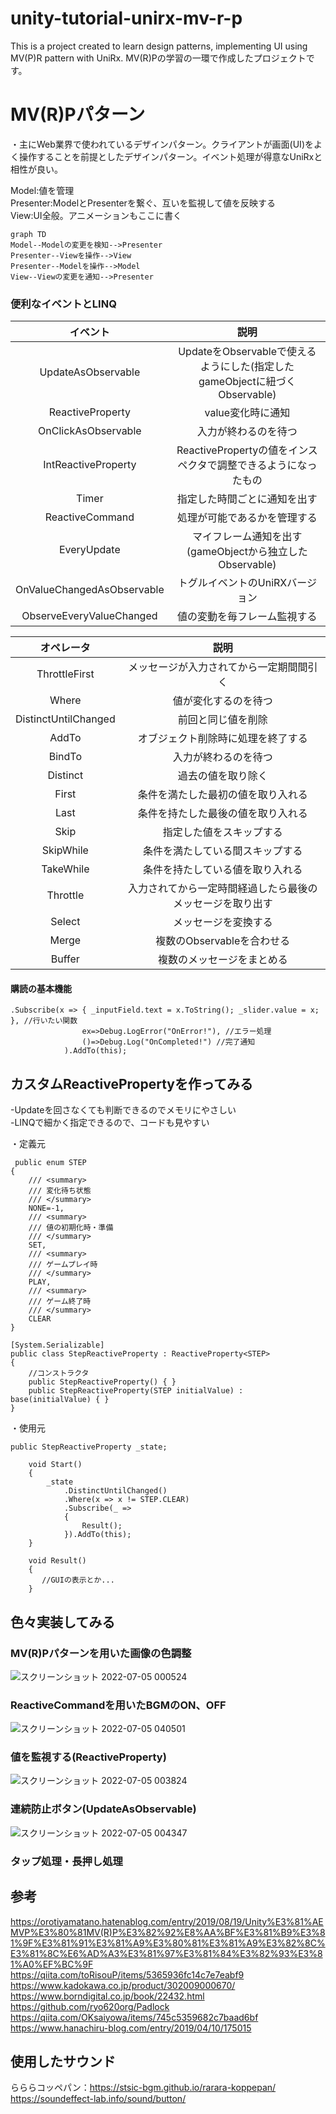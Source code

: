 # unity-tutorial-unirx-mv-r-p
This is a project created to learn design patterns, implementing UI using MV(P)R pattern with UniRx.
MV(R)Pの学習の一環で作成したプロジェクトです。
# MV(R)Pパターン  
・主にWeb業界で使われているデザインパターン。クライアントが画面(UI)をよく操作することを前提としたデザインパターン。イベント処理が得意なUniRxと相性が良い。  
  
Model:値を管理  
Presenter:ModelとPresenterを繋ぐ、互いを監視して値を反映する  
View:UI全般。アニメーションもここに書く  
```mermaid
graph TD
Model--Modelの変更を検知-->Presenter
Presenter--Viewを操作-->View
Presenter--Modelを操作-->Model
View--Viewの変更を通知-->Presenter

```  
### 便利なイベントとLINQ
| イベント | 説明 |
|:---:|:---:|
|UpdateAsObservable |UpdateをObservableで使えるようにした(指定したgameObjectに紐づくObservable) |
|ReactiveProperty |value変化時に通知 |
|OnClickAsObservable |入力が終わるのを待つ |
|IntReactiveProperty |ReactivePropertyの値をインスペクタで調整できるようになったもの |
|Timer |指定した時間ごとに通知を出す |
|ReactiveCommand |処理が可能であるかを管理する |
|EveryUpdate |マイフレーム通知を出す(gameObjectから独立したObservable) |
|OnValueChangedAsObservable |トグルイベントのUniRXバージョン |
|ObserveEveryValueChanged |値の変動を毎フレーム監視する 

| オペレータ | 説明 |
|:---:|:---:|
|ThrottleFirst |メッセージが入力されてから一定期間間引く |
|Where |値が変化するのを待つ |
|DistinctUntilChanged |前回と同じ値を削除 |
|AddTo |オブジェクト削除時に処理を終了する |
|BindTo |入力が終わるのを待つ |
|Distinct |過去の値を取り除く |
|First |条件を満たした最初の値を取り入れる |
|Last |条件を持たした最後の値を取り入れる |
|Skip |指定した値をスキップする |
|SkipWhile |条件を満たしている間スキップする |
|TakeWhile |条件を持たしている値を取り入れる |
|Throttle |入力されてから一定時間経過したら最後のメッセージを取り出す |
|Select |メッセージを変換する |
|Merge |複数のObservableを合わせる |
|Buffer |複数のメッセージをまとめる |

#### 購読の基本機能
```
.Subscribe(x => { _inputField.text = x.ToString(); _slider.value = x; }, //行いたい関数
                ex=>Debug.LogError("OnError!"), //エラー処理
                ()=>Debug.Log("OnCompleted!") //完了通知
            ).AddTo(this);
```

## カスタムReactivePropertyを作ってみる
-Updateを回さなくても判断できるのでメモリにやさしい  
-LINQで細かく指定できるので、コードも見やすい  

・定義元  
``` 
 public enum STEP
{
    /// <summary>
    /// 変化待ち状態
    /// </summary>
    NONE=-1,
    /// <summary>
    /// 値の初期化時・準備
    /// </summary>
    SET,
    /// <summary>
    /// ゲームプレイ時
    /// </summary>
    PLAY,
    /// <summary>
    /// ゲーム終了時
    /// </summary>
    CLEAR
}

[System.Serializable]
public class StepReactiveProperty : ReactiveProperty<STEP>
{
    //コンストラクタ
    public StepReactiveProperty() { }
    public StepReactiveProperty(STEP initialValue) : base(initialValue) { }
}
```

・使用元
```
public StepReactiveProperty _state;
    
    void Start()
    {
        _state
            .DistinctUntilChanged()
            .Where(x => x != STEP.CLEAR)
            .Subscribe(_ =>
            {
                Result();
            }).AddTo(this);
    }
    
    void Result()
    {
       //GUIの表示とか... 
    }
```
## 色々実装してみる
### MV(R)Pパターンを用いた画像の色調整
![スクリーンショット 2022-07-05 000524](https://user-images.githubusercontent.com/96648305/177185133-270291de-af34-492f-bb33-07bea5539d00.png)

### ReactiveCommandを用いたBGMのON、OFF    
![スクリーンショット 2022-07-05 040501](https://user-images.githubusercontent.com/96648305/177207048-f421ea46-3295-4228-a7bf-6f190ca3f560.png)

### 値を監視する(ReactiveProperty)
![スクリーンショット 2022-07-05 003824](https://user-images.githubusercontent.com/96648305/177186361-758ec2c3-49ab-47eb-8e20-5fdf8c8694be.png)

### 連続防止ボタン(UpdateAsObservable)
![スクリーンショット 2022-07-05 004347](https://user-images.githubusercontent.com/96648305/177186561-336c1e4b-5e89-442b-9a5b-5683a36d49db.png)

### タップ処理・長押し処理

## 参考
https://orotiyamatano.hatenablog.com/entry/2019/08/19/Unity%E3%81%AEMVP%E3%80%81MV(R)P%E3%82%92%E8%AA%BF%E3%81%B9%E3%81%9F%E3%81%91%E3%81%A9%E3%80%81%E3%81%A9%E3%82%8C%E3%81%8C%E6%AD%A3%E3%81%97%E3%81%84%E3%82%93%E3%81%A0%EF%BC%9F   
https://qiita.com/toRisouP/items/5365936fc14c7e7eabf9  
https://www.kadokawa.co.jp/product/302009000670/  
https://www.borndigital.co.jp/book/22432.html  
https://github.com/ryo620org/Padlock  
https://qiita.com/OKsaiyowa/items/745c5359682c7baad6bf  
https://www.hanachiru-blog.com/entry/2019/04/10/175015

## 使用したサウンド
らららコッペパン：https://stsic-bgm.github.io/rarara-koppepan/  
https://soundeffect-lab.info/sound/button/  
